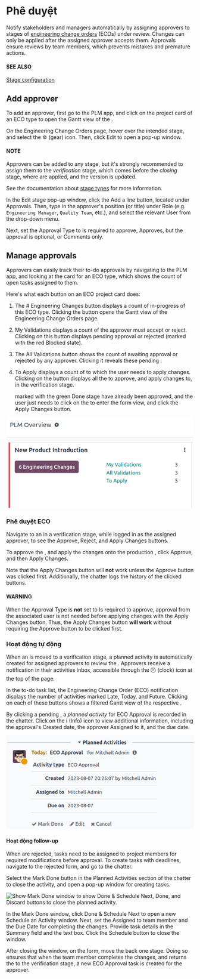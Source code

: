 # Phê duyệt

<a id="plm-approvals"></a>

Notify stakeholders and managers automatically by assigning approvers to stages of [engineering
change orders](applications/inventory_and_mrp/plm/manage_changes/engineering_change_orders.md#plm-eco) (ECOs) under review. Changes can only be applied after the assigned
approver accepts them. Approvals ensure reviews by team members, which prevents mistakes and
premature actions.

#### SEE ALSO
[Stage configuration](applications/inventory_and_mrp/plm/manage_changes/eco_type.md#plm-eco-stage-config)

## Add approver

To add an approver, first go to the PLM app, and click on the project card of an
ECO type to open the Gantt view of the .

On the Engineering Change Orders page, hover over the intended stage, and select the
⚙️ (gear) icon. Then, click Edit to open a pop-up window.

#### NOTE
Approvers can be added to any stage, but it's strongly recommended to assign them to the
*verification* stage, which comes before the *closing* stage, where  are applied, and the
 version is updated.

See the documentation about [stage types](applications/inventory_and_mrp/plm/manage_changes/eco_type.md#plm-eco-stage-config) for more information.

<a id="plm-approvals-approval-type"></a>

In the Edit stage pop-up window, click the Add a line button, located under
Approvals. Then, type in the approver's position (or title) under Role (e.g.
`Engineering Manager`, `Quality Team`, etc.), and select the relevant User from the
drop-down menu.

Next, set the Approval Type to Is required to approve, Approves,
but the approval is optional, or Comments only.

## Manage approvals

Approvers can easily track their to-do approvals by navigating to the PLM app, and
looking at the card for an ECO type, which shows the count of open tasks assigned to them.

Here's what each button on an ECO project card does:

1. The # Engineering Changes button displays a count of in-progress  of this ECO
   type. Clicking the button opens the Gantt view of the Engineering Change Orders page.
2. My Validations displays a count of  the approver must accept or reject.
   Clicking on this button displays  pending approval or rejected (marked with the red
   Blocked state).
3. The All Validations button shows the count of  awaiting approval or rejected by
   any approver. Clicking it reveals these pending .
4. To Apply displays a count of  to which the user needs to apply changes.
   Clicking on the button displays all the  to approve, and apply changes to, in the
   verification stage.

    marked with the green Done stage have already been approved, and the user just
   needs to click on the  to enter the form view, and click the Apply Changes
   button.

![Display count of validations to-do and buttons to open filtered list of ECOs.](../../../../.gitbook/assets/validation-overview.png)

### Phê duyệt ECO

Navigate to an  in a verification stage, while logged in as the assigned approver, to see the
Approve, Reject, and Apply Changes buttons.

To approve the , and apply the changes onto the production ,
click Approve, and then Apply Changes.

Note that the Apply Changes button will **not** work unless the Approve
button was clicked first. Additionally, the chatter logs the history of the clicked buttons.

#### WARNING
When the Approval Type is **not** set to Is required to approve, approval
from the associated user is not needed before applying changes with the Apply Changes
button. Thus, the Apply Changes button **will work** without requiring the
Approve button to be clicked first.

### Hoạt động tự động

When an  is moved to a verification stage, a planned activity is automatically created for
assigned approvers to review the . Approvers receive a notification in their activities inbox,
accessible through the 🕘 (clock) icon at the top of the page.

In the to-do task list, the Engineering Change Order (ECO) notification displays the
number of activities marked Late, Today, and Future. Clicking on
each of these buttons shows a filtered Gantt view of the respective .

By clicking a pending , a *planned activity* for ECO Approval is recorded in the
chatter. Click on the i (Info) icon to view additional information, including the
approval's Created date, the approver Assigned to it, and the due date.

![Show additional details of the planned ECO approval.](../../../../.gitbook/assets/planned-activity.png)

#### Hoạt động follow-up

When  are rejected, tasks need to be assigned to project members for required modifications
before  approval. To create tasks with deadlines, navigate to the rejected  form, and go
to the chatter.

Select the Mark Done button in the Planned Activities section of the chatter
to close the activity, and open a pop-up window for creating tasks.

![Show *Mark Done* window to show *Done & Schedule Next*, *Done*, and *Discard* buttons to
close the planned activity.](../../../../.gitbook/assets/mark-as-done.png)

In the Mark Done window, click Done & Schedule Next to open a new
Schedule an Activity window. Next, set the Assigned to team member and the
Due Date for completing the changes. Provide task details in the Summary
field and the text box. Click the Schedule button to close the window.

After closing the window, on the  form, move the  back one stage. Doing so ensures that
when the team member completes the changes, and returns the  to the verification stage, a new
ECO Approval task is created for the approver.

